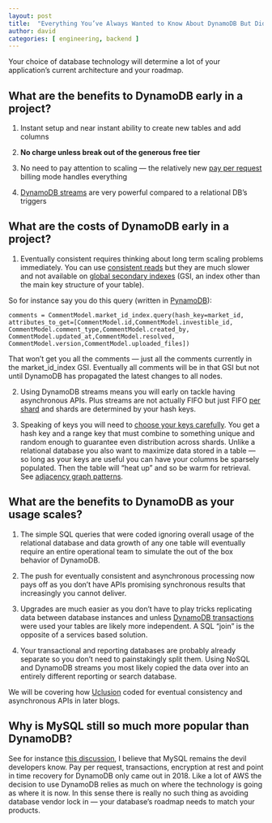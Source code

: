 ```yaml
---
layout: post
title:  "Everything You’ve Always Wanted to Know About DynamoDB But Didn’t Know to Ask"
author: david
categories: [ engineering, backend ]
---
```

Your choice of database technology will determine a lot of your application’s current architecture and your roadmap.

## What are the benefits to DynamoDB early in a project?

1. Instant setup and near instant ability to create new tables and add columns

1. **No charge unless break out of the generous free tier**

1. No need to pay attention to scaling — the relatively new [pay per request](https://aws.amazon.com/blogs/aws/amazon-dynamodb-on-demand-no-capacity-planning-and-pay-per-request-pricing/) billing mode handles everything

1. [DynamoDB streams](https://aws.amazon.com/blogs/database/dynamodb-streams-use-cases-and-design-patterns/) are very powerful compared to a relational DB’s triggers

## What are the costs of DynamoDB early in a project?

1. Eventually consistent requires thinking about long term scaling problems immediately. You can use [consistent reads](https://docs.aws.amazon.com/amazondynamodb/latest/developerguide/HowItWorks.ReadConsistency.html) but they are much slower and not available on [global secondary indexes](https://docs.aws.amazon.com/amazondynamodb/latest/developerguide/GSI.html) (GSI, an index other than the main key structure of your table).

So for instance say you do this query (written in [PynamoDB](https://pynamodb.readthedocs.io/en/latest/)):

    comments = CommentModel.market_id_index.query(hash_key=market_id, 
    attributes_to_get=[CommentModel.id,CommentModel.investible_id,                                                                                     
    CommentModel.comment_type,CommentModel.created_by,                                                                                
    CommentModel.updated_at,CommentModel.resolved,                                                                        
    CommentModel.version,CommentModel.uploaded_files])

That won’t get you all the comments — just all the comments currently in the market_id_index GSI. Eventually all comments will be in that GSI but not until DynamoDB has propagated the latest changes to all nodes.

2. Using DynamoDB streams means you will early on tackle having asynchronous APIs. Plus streams are not actually FIFO but just FIFO [per shard](https://aws.amazon.com/blogs/compute/new-aws-lambda-scaling-controls-for-kinesis-and-dynamodb-event-sources/) and shards are determined by your hash keys.

3. Speaking of keys you will need to [choose your keys carefully](https://aws.amazon.com/blogs/database/choosing-the-right-dynamodb-partition-key). You get a hash key and a range key that must combine to something unique and random enough to guarantee even distribution across shards. Unlike a relational database you also want to maximize data stored in a table — so long as your keys are useful you can have your columns be sparsely populated. Then the table will “heat up” and so be warm for retrieval. See [adjacency graph patterns](https://docs.aws.amazon.com/amazondynamodb/latest/developerguide/bp-adjacency-graphs.html).

## What are the benefits to DynamoDB as your usage scales?

1. The simple SQL queries that were coded ignoring overall usage of the relational database and data growth of any one table will eventually require an entire operational team to simulate the out of the box behavior of DynamoDB.

1. The push for eventually consistent and asynchronous processing now pays off as you don’t have APIs promising synchronous results that increasingly you cannot deliver.

1. Upgrades are much easier as you don’t have to play tricks replicating data between database instances and unless [DynamoDB transactions](https://aws.amazon.com/blogs/aws/new-amazon-dynamodb-transactions/) were used your tables are likely more independent. A SQL “join” is the opposite of a services based solution.

1. Your transactional and reporting databases are probably already separate so you don’t need to painstakingly split them. Using NoSQL and DynamoDB streams you most likely copied the data over into an entirely different reporting or search database.

We will be covering how [Uclusion](https://www.uclusion.com/?utm_source=devto&utm_medium=blog&utm_campaign=devdynamodb) coded for eventual consistency and asynchronous APIs in later blogs.

## Why is MySQL still so much more popular than DynamoDB?

See for instance [this discussion](https://www.reddit.com/r/aws/comments/fchhac/eli5_when_should_you_use_rds_over_dynamodb), I believe that MySQL remains the devil developers know. 
Pay per request, transactions, encryption at rest and point in time recovery for DynamoDB only came out in 2018. 
Like a lot of AWS the decision to use DynamoDB relies as much on where the technology is going as where it is now. 
In this sense there is really no such thing as avoiding database vendor lock in — your database’s roadmap needs to match your products.
